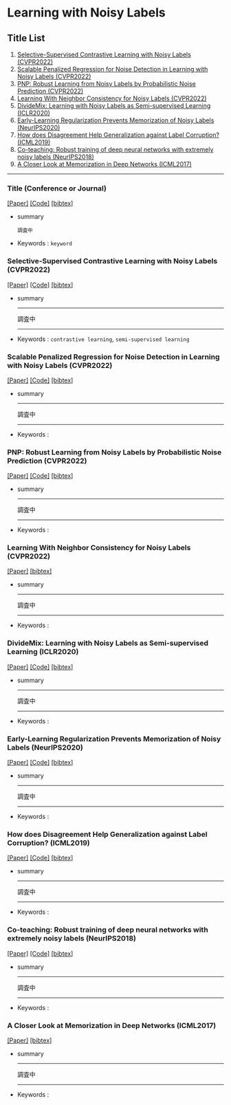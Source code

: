 # Learning with Noisy Labels

## Title List

1. [Selective-Supervised Contrastive Learning with Noisy Labels (CVPR2022)](#selective-supervised-contrastive-learning-with-noisy-labels-cvpr2022)
2. [Scalable Penalized Regression for Noise Detection in Learning with Noisy Labels (CVPR2022)](#scalable-penalized-regression-for-noise-detection-in-learning-with-noisy-labels-cvpr2022)
3. [PNP: Robust Learning from Noisy Labels by Probabilistic Noise Prediction (CVPR2022)](#pnp-robust-learning-from-noisy-labels-by-probabilistic-noise-prediction-cvpr2022)
4. [Learning With Neighbor Consistency for Noisy Labels (CVPR2022)](#learning-with-neighbor-consistency-for-noisy-labels-cvpr2022)
5. [DivideMix: Learning with Noisy Labels as Semi-supervised Learning (ICLR2020)](#dividemix-learning-with-noisy-labels-as-semi-supervised-learning-iclr2020)
6. [Early-Learning Regularization Prevents Memorization of Noisy Labels (NeurIPS2020)](#early-learning-regularization-prevents-memorization-of-noisy-labels-neurips2020)
7. [How does Disagreement Help Generalization against Label Corruption? (ICML2019)](#how-does-disagreement-help-generalization-against-label-corruption-icml2019)
8. [Co-teaching: Robust training of deep neural networks with extremely noisy labels (NeurIPS2018)](#co-teaching-robust-training-of-deep-neural-networks-with-extremely-noisy-labels-neurips2018)
9. [A Closer Look at Memorization in Deep Networks (ICML2017)](#a-closer-look-at-memorization-in-deep-networks-icml2017)

---

### Title (Conference or Journal)

[[Paper]]()
[[Code]]()
[[bibtex]]()

- summary  
  ```
  調査中
  ```
- Keywords : `keyword`

### Selective-Supervised Contrastive Learning with Noisy Labels (CVPR2022)

[[Paper]](https://openaccess.thecvf.com/content/CVPR2022/papers/Li_Selective-Supervised_Contrastive_Learning_With_Noisy_Labels_CVPR_2022_paper.pdf)
[[Code]](https://github.com/ShikunLi/Sel-CL)
[[bibtex]](https://openaccess.thecvf.com/content/CVPR2022/html/Li_Selective-Supervised_Contrastive_Learning_With_Noisy_Labels_CVPR_2022_paper.html)

- summary  
    ***
    調査中
    ***
- Keywords : `contrastive learning`, `semi-supervised learning`

### Scalable Penalized Regression for Noise Detection in Learning with Noisy Labels (CVPR2022)

[[Paper]](https://openaccess.thecvf.com/content/CVPR2022/papers/Wang_Scalable_Penalized_Regression_for_Noise_Detection_in_Learning_With_Noisy_CVPR_2022_paper.pdf)
[[Code]](https://github.com/Yikai-Wang/SPR-LNL)
[[bibtex]](https://openaccess.thecvf.com/content/CVPR2022/html/Wang_Scalable_Penalized_Regression_for_Noise_Detection_in_Learning_With_Noisy_CVPR_2022_paper.html)

- summary 
    ***
    調査中
    ***
- Keywords : 

### PNP: Robust Learning from Noisy Labels by Probabilistic Noise Prediction (CVPR2022)

[[Paper]](https://openaccess.thecvf.com/content/CVPR2022/papers/Sun_PNP_Robust_Learning_From_Noisy_Labels_by_Probabilistic_Noise_Prediction_CVPR_2022_paper.pdf)
[[Code]](https://github.com/NUST-Machine-Intelligence-Laboratory/PNP)
[[bibtex]](https://openaccess.thecvf.com/content/CVPR2022/html/Sun_PNP_Robust_Learning_From_Noisy_Labels_by_Probabilistic_Noise_Prediction_CVPR_2022_paper.html)

- summary
    ***
    調査中
    ***
- Keywords : 

### Learning With Neighbor Consistency for Noisy Labels (CVPR2022)

[[Paper]](https://openaccess.thecvf.com/content/CVPR2022/papers/Iscen_Learning_With_Neighbor_Consistency_for_Noisy_Labels_CVPR_2022_paper.pdf)
[[bibtex]](https://openaccess.thecvf.com/content/CVPR2022/html/Iscen_Learning_With_Neighbor_Consistency_for_Noisy_Labels_CVPR_2022_paper.html)

- summary
    ***
    調査中
    ***
- Keywords : 

### DivideMix: Learning with Noisy Labels as Semi-supervised Learning (ICLR2020)

[[Paper]](https://openreview.net/pdf?id=HJgExaVtwr)
[[Code]](https://github.com/LiJunnan1992/DivideMix)
[[bibtex]](https://openreview.net/forum?id=HJgExaVtwr)

- summary
    ***
    調査中
    ***
- Keywords : 

### Early-Learning Regularization Prevents Memorization of Noisy Labels (NeurIPS2020)

[[Paper]](https://proceedings.neurips.cc/paper_files/paper/2020/file/ea89621bee7c88b2c5be6681c8ef4906-Paper.pdf)
[[Code]](https://github.com/shengliu66/ELR)
[[bibtex]](https://github.com/Loy-rh/paper_notes/blob/main/bib/NeurIPS-2020-early-learning-regularization-prevents-memorization-of-noisy-labels-Bibtex.bib)

- summary
    ***
    調査中
    ***
- Keywords :  

### How does Disagreement Help Generalization against Label Corruption? (ICML2019)

[[Paper]](http://proceedings.mlr.press/v97/yu19b/yu19b.pdf)
[[Code]](https://github.com/xingruiyu/coteaching_plus)
[[bibtex]](https://proceedings.mlr.press/v97/yu19b.html)

- summary
    ***
    調査中
    ***
- Keywords :

### Co-teaching: Robust training of deep neural networks with extremely noisy labels (NeurIPS2018)

[[Paper]](https://proceedings.neurips.cc/paper_files/paper/2018/file/a19744e268754fb0148b017647355b7b-Paper.pdf)
[[Code]](https://github.com/bhanML/Co-teaching)
[[bibtex]](https://github.com/Loy-rh/paper_notes/blob/main/bib/NeurIPS-2018-co-teaching-robust-training-of-deep-neural-networks-with-extremely-noisy-labels-Bibtex.bib)

- summary
    ***
    調査中
    ***
- Keywords : 

### A Closer Look at Memorization in Deep Networks (ICML2017)

[[Paper]](http://proceedings.mlr.press/v70/arpit17a/arpit17a.pdf)
[[bibtex]](https://proceedings.mlr.press/v70/arpit17a)

- summary
    ***
    調査中
    ***
- Keywords :

